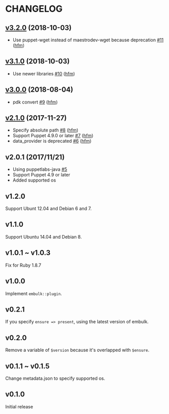 CHANGELOG
===

## [v3.2.0](https://github.com/hfm/puppet-embulk/compare/v3.1.0...v3.2.0) (2018-10-03)

* Use puppet-wget instead of maestrodev-wget because deprecation [#11](https://github.com/hfm/puppet-embulk/pull/11) ([hfm](https://github.com/hfm))

## [v3.1.0](https://github.com/hfm/puppet-embulk/compare/v3.0.0...v3.1.0) (2018-10-03)

* Use newer libraries [#10](https://github.com/hfm/puppet-embulk/pull/10) ([hfm](https://github.com/hfm))

## [v3.0.0](https://github.com/hfm/puppet-embulk/compare/v2.1.0...v3.0.0) (2018-08-04)

* pdk convert [#9](https://github.com/hfm/puppet-embulk/pull/9) ([hfm](https://github.com/hfm))

## [v2.1.0](https://github.com/hfm/puppet-embulk/compare/v2.0.0...v2.1.0) (2017-11-27)

* Specify absolute path [#8](https://github.com/hfm/puppet-embulk/pull/8) ([hfm](https://github.com/hfm))
* Support Puppet 4.9.0 or later [#7](https://github.com/hfm/puppet-embulk/pull/7) ([hfm](https://github.com/hfm))
* data_provider is deprecated [#6](https://github.com/hfm/puppet-embulk/pull/6) ([hfm](https://github.com/hfm))

v2.0.1 (2017/11/21)
---

- Using puppetlabs-java [#5](https://github.com/hfm/puppet-embulk/pull/5)
- Support Puppet 4.9 or later
- Added supported os

v1.2.0
---

Support Ubunt 12.04 and Debian 6 and 7.

v1.1.0
---

Support Ubuntu 14.04 and Debian 8.

v1.0.1 ~ v1.0.3
---

Fix for Ruby 1.8.7

v1.0.0
---

Implement `embulk::plugin`.

v0.2.1
---

If you specify `ensure => present`, using the latest version of embulk.

v0.2.0
---

Remove a variable of `$version` because it's overlapped with `$ensure`.

v0.1.1 ~ v0.1.5
---

Change metadata.json to specify supported os.

v0.1.0
---

Initial release

